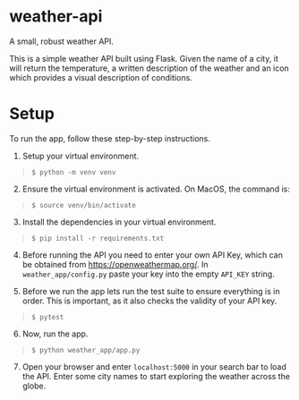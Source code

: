 # weather-api
A small, robust weather API.

This is a simple weather API built using Flask. Given the name of a city, it will return 
the temperature, a written description of the weather and an icon which 
provides a visual description of conditions.

# Setup

To run the app, follow these step-by-step instructions.

1. Setup your virtual environment.

> ```$ python -m venv venv```

2. Ensure the virtual environment is activated. On MacOS, the command is:

> ```$ source venv/bin/activate```

3. Install the dependencies in your virtual environment.

> ```$ pip install -r requirements.txt```

4. Before running the API you need to enter your own API Key, which can be obtained from
https://openweathermap.org/. In ```weather_app/config.py``` paste your key into the empty ```API_KEY```
string.

5. Before we run the app lets run the test suite to ensure everything is in order. This is important, 
as it also checks the validity of your API key.

> ```$ pytest```

6. Now, run the app.

> ```$ python weather_app/app.py```

7. Open your browser and enter ```localhost:5000``` in your search bar to load the API.
Enter some city names to start exploring the weather across the globe.